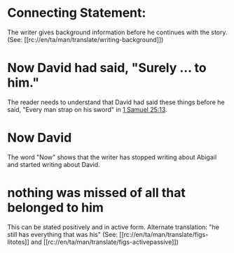 # Connecting Statement:

The writer gives background information before he continues with the story. (See: [[rc://en/ta/man/translate/writing-background]])

# Now David had said, "Surely ... to him."

The reader needs to understand that David had said these things before he said, "Every man strap on his sword" in [1 Samuel 25:13](../25/13.md).

# Now David

The word "Now" shows that the writer has stopped writing about Abigail and started writing about David.

# nothing was missed of all that belonged to him

This can be stated positively and in active form. Alternate translation: "he still has everything that was his" (See: [[rc://en/ta/man/translate/figs-litotes]] and [[rc://en/ta/man/translate/figs-activepassive]])

